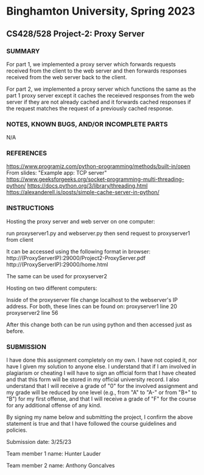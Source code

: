 # Binghamton University, Spring 2023

## CS428/528 Project-2: Proxy Server

### SUMMARY

For part 1, we implemented a proxy server which forwards requests received from the client to the web
server and then forwards responses received from the web server back to the client.

For part 2, we implemented a proxy server which functions the same as the part 1 proxy server
except it caches the receieved responses from the web server if they are not already cached and it forwards cached responses
if the request matches the request of a previously cached response.

### NOTES, KNOWN BUGS, AND/OR INCOMPLETE PARTS

N/A

### REFERENCES

https://www.programiz.com/python-programming/methods/built-in/open 
From slides: "Example app: TCP server" 
https://www.geeksforgeeks.org/socket-programming-multi-threading-python/ 
https://docs.python.org/3/library/threading.html
https://alexanderell.is/posts/simple-cache-server-in-python/

### INSTRUCTIONS

Hosting the proxy server and web server on one computer:

run proxyserver1.py and webserver.py then send request to proxyserver1 from client

It can be accessed using the following format in browser: 
http://(ProxyServerIP):29000/Project2-ProxyServer.pdf
http://(ProxyServerIP):29000/home.html

The same can be used for proxyserver2

Hosting on two different computers:

Inside of the proxyserver file change localhost to the webserver's IP address. 
For both, these lines can be found on:
proxyserver1 line 20
proxyserver2 line 56

After this change both can be run using python and then accessed just as before.

### SUBMISSION

I have done this assignment completely on my own. I have not copied it, nor have I given my solution to anyone else. I understand that if I am involved in plagiarism or cheating I will have to sign an official form that I have cheated and that this form will be stored in my official university record. I also understand that I will receive a grade of "0" for the involved assignment and my grade will be reduced by one level (e.g., from "A" to "A-" or from "B+" to "B") for my first offense, and that I will receive a grade of "F" for the course for any additional offense of any kind.

By signing my name below and submitting the project, I confirm the above statement is true and that I have followed the course guidelines and policies.

Submission date: 3/25/23

Team member 1 name: Hunter Lauder

Team member 2 name: Anthony Goncalves

